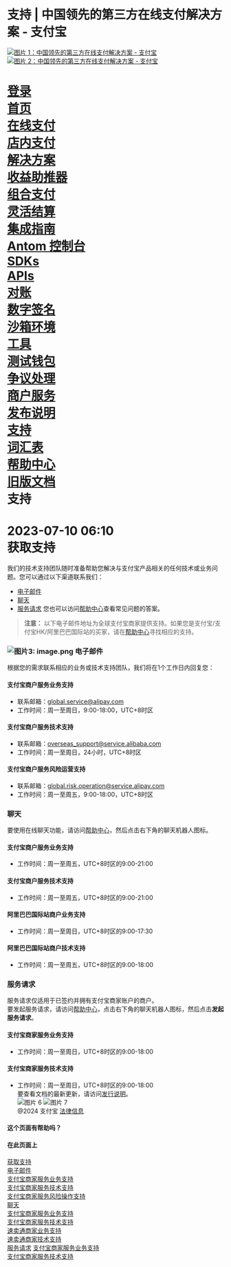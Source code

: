 支持 | 中国领先的第三方在线支付解决方案 - 支付宝
==================================================

[![ 图片 1：中国领先的第三方在线支付解决方案 - 支付宝](https://ac.alipay.com/storage/2024/3/26/d66c43c0-440d-4c97-9976-f2028a2c8c5e.svg) ![ 图片 2：中国领先的第三方在线支付解决方案 - 支付宝](https://ac.alipay.com/storage/2024/3/26/a48bd336-aea0-4f16-bf83-616eacbb4434.svg)](/docs/)

[ 登录 ](https://global.alipay.com/ilogin/account_login.htm?goto=https%3A%2F%2Fglobal.alipay.com%2Fdocs%2Fsupport)  
[ 首页 ](/docs/)  
[ 在线支付 ](/docs/onlinepayment)  
[ 店内支付 ](/docs/instorepayment)  
[ 解决方案 ](/docs/solutions)  
[ 收益助推器 ](/docs/ac/revenuebooster_en/overview)  
[ 组合支付 ](/docs/ac/combinedpay_en/overview)  
[ 灵活结算 ](/docs/ac/flexiblesettlement_en/overview)  
[ 集成指南 ](/docs/integration_guide_en)  
[ Antom 控制台 ](/docs/dashboard_en)  
[ SDKs ](/docs/sdks)  
[ APIs ](https://global.alipay.com/docs/ac/ams/api)  
[ 对账 ](https://global.alipay.com/docs/ac/reconcile)  
[ 数字签名 ](https://global.alipay.com/docs/ac/ams/digital_signature)  
[ 沙箱环境 ](https://global.alipay.com/docs/ac/ref/sandbox)  
[ 工具 ](https://global.alipay.com/docs/ac/ref/key_config_en)  
[ 测试钱包 ](https://global.alipay.com/docs/ac/ref/testwallet)  
[ 争议处理 ](https://global.alipay.com/docs/ac/dispute)  
[ 商户服务 ](https://global.alipay.com/docs/ac/merchant_service)  
[ 发布说明 ](/docs/releasenotes)  
[ 支持 ](/docs/support)  
[ 词汇表 ](/docs/glossary)  
[ 帮助中心 ](https://cshall.alipay.com/enterprise/global/klgList?sceneCode=un_login&routerId=d9aa1f608c4145d6b3c8030c17cf6f9a000&categoryId=50479)  
[ 旧版文档 ](https://global.alipay.com/docs/ac/legacy/legacydoc)  
支持
==================================================

2023-07-10 06:10  
获取支持
===================

我们的技术支持团队随时准备帮助您解决与支付宝产品相关的任何技术或业务问题。您可以通过以下渠道联系我们：
*   [电子邮件](#电子邮件)
*   [聊天](#聊天)
*   [服务请求](#服务请求)
您也可以访问[帮助中心](https://cshall.alipay.com/enterprise/global/klgList?sceneCode=un_login&categoryId=49368)查看常见问题的答案。
> **注意：** 以下电子邮件地址为全球支付宝商家提供支持。如果您是支付宝/支付宝HK/阿里巴巴国际站的买家，请在[帮助中心](https://cshall.alipay.com/enterprise/global/knowledgeDetail?sceneCode=AC_DEV&routerId=384b5bb8ebfa4f6cbe2d4737eb83833d000&knowledgeId=201603312725)寻找相应的支持。
### ![图片3: image.png](https://idocs-assets.marmot-cloud.com/storage/idocs87c36dc8dac653c1/1590570894922-d207d86f-f621-4576-86cb-00407f5bdc7a.png) 电子邮件  
根据您的需求联系相应的业务或技术支持团队，我们将在1个工作日内回复您：  
#### 支付宝商户服务业务支持  
*   联系邮箱：[global.service@alipay.com](mailto:global.service@alipay.com)
*   工作时间：周一至周日，9:00-18:00，UTC+8时区  
#### 支付宝商户服务技术支持  
*   联系邮箱：[overseas_support@service.alibaba.com](mailto:overseas_support@service.alibaba.com)
*   工作时间：周一至周日，24小时，UTC+8时区  
#### 支付宝商户服务风险运营支持  
*   联系邮箱：[global.risk.operation@service.alipay.com](mailto:global.risk.operation@service.alipay.com)
*   工作时间：周一至周五，9:00-18:00，UTC+8时区
### 聊天
要使用在线聊天功能，请访问[帮助中心](https://cshall.alipay.com/enterprise/global/klgList?sceneCode=un_login&categoryId=49368)，然后点击右下角的聊天机器人图标。

#### 支付宝商户服务业务支持
*   工作时间：周一至周五，UTC+8时区的9:00-21:00

#### 支付宝商户服务技术支持
*   工作时间：周一至周五，UTC+8时区的9:00-21:00

#### 阿里巴巴国际站商户业务支持
*   工作时间：周一至周日，UTC+8时区的9:00-17:30

#### 阿里巴巴国际站商户技术支持
*   工作时间：周一至周五，UTC+8时区的9:00-18:00
### 服务请求  
服务请求仅适用于已签约并拥有支付宝商家账户的商户。  
要发起服务请求，请访问[帮助中心](https://cshall.alipay.com/enterprise/global/klgList?sceneCode=un_login&categoryId=49368)，点击右下角的聊天机器人图标，然后点击**发起服务请求**。  
#### 支付宝商家服务业务支持  
*   工作时间：周一至周日，UTC+8时区的9:00-18:00  
#### 支付宝商家服务技术支持  
*   工作时间：周一至周日，UTC+8时区的9:00-18:00  
要查看文档的最新更新，请访问[发行说明](https://global.alipay.com/docs/releasenotes)。  
![图片 6](https://ac.alipay.com/storage/2021/5/20/19b2c126-9442-4f16-8f20-e539b1db482a.png) ![图片 7](https://ac.alipay.com/storage/2021/5/20/e9f3f154-dbf0-455f-89f0-b3d4e0c14481.png)  
@2024 支付宝 [法律信息](https://global.alipay.com/docs/ac/platform/membership)  
#### 这个页面有帮助吗？  
#### 在此页面上  
[获取支持](#VaorU "获取支持")  
[电子邮件](#OygTQ "电子邮件")  
[支付宝商家服务业务支持](#AVq3T "支付宝商家服务业务支持")  
[支付宝商家服务技术支持](#rZ6u2 "支付宝商家服务技术支持")  
[支付宝商家服务风险操作支持](#QULaN "支付宝商家服务风险操作支持")  
[聊天](#zQWZN "聊天")  
[支付宝商家服务业务支持](#85Ya1 "支付宝商家服务业务支持")  
[支付宝商家服务技术支持](#QTMBk "支付宝商家服务技术支持")  
[速卖通商家业务支持](#xhqLG "速卖通商家业务支持")  
[速卖通商家技术支持](#KMJL9 "速卖通商家技术支持")  
[服务请求](#TjrWY "服务请求")
[支付宝商家服务业务支持](#qDUdK "支付宝商家服务业务支持")  
[支付宝商家服务技术支持](#BkGdE "支付宝商家服务技术支持")